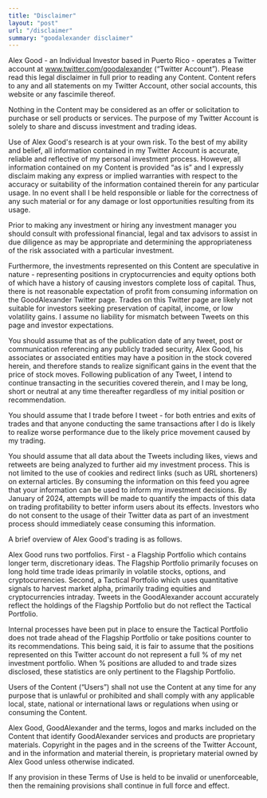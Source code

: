 ```yaml
---
title: "Disclaimer"
layout: "post"
url: "/disclaimer"
summary: "goodalexander disclaimer"
---
```


Alex Good - an Individual Investor based in Puerto Rico - operates a Twitter account at www.twitter.com/goodalexander (“Twitter Account”). Please read this legal disclaimer in full prior to reading any Content. Content refers to any and all statements on my Twitter Account, other social accounts, this website or any fascimile thereof. 

Nothing in the Content may be considered as an offer or solicitation to purchase or sell products or services. The purpose of my Twitter Account is solely to share and discuss investment and trading ideas.

Use of Alex Good's research is at your own risk. To the best of my ability and belief, all information contained in my Twitter Account is accurate, reliable and reflective of my personal investment process. However, all information contained on my Content is provided “as is” and I expressly disclaim making any express or implied warranties with respect to the accuracy or suitability of the information contained therein for any particular usage. In no event shall I be held responsible or liable for the correctness of any such material or for any damage or lost opportunities resulting from its usage. 

Prior to making any investment or hiring any investment manager you should consult with professional financial, legal and tax advisors to assist in due diligence as may be appropriate and determining the appropriateness of the risk associated with a particular investment.

Furthermore, the investments represented on this Content are speculative in nature - representing positions in cryptocurrencies and equity options both of which have a history of causing investors complete loss of capital. Thus, there is not reasonable expectation of profit from consuming information on the GoodAlexander Twitter page. Trades on this Twitter page are likely not suitable for investors seeking preservation of capital, income, or low volatility gains. I assume no liability for mismatch between Tweets on this page and investor expectations. 

You should assume that as of the publication date of any tweet, post or communication referencing any publicly traded security, Alex Good, his associates or associated entities may have a position in the stock covered herein, and therefore stands to realize significant gains in the event that the price of stock moves. Following publication of any Tweet, I intend to continue transacting in the securities covered therein, and I may be long, short or neutral at any time thereafter regardless of my initial position or recommendation.

You should assume that I trade before I tweet - for both entries and exits of trades and that anyone conducting the same transactions after I do is likely to realize worse performance due to the likely price movement caused by my trading. 

You should assume that all data about the Tweets including likes, views and retweets are being analyzed to further aid my investment process. This is not limited to the use of cookies and redirect links (such as URL shorteners) on external articles. By consuming the information on this feed you agree that your information can be used to inform my investment decisions. By January of 2024, attempts will be made to quantify the impacts of this data on trading profitability to better inform users about its effects. Investors who do not consent to the usage of their Twitter data as part of an investment process should immediately cease consuming this information.

A brief overview of Alex Good's trading is as follows.

Alex Good runs two portfolios. First - a Flagship Portfolio which contains longer term, discretionary ideas. The Flagship Portfolio primarily focuses on long hold time trade ideas primarily in volatile stocks, options, and cryptocurrencies. Second, a Tactical Portfolio which uses quantitative signals to harvest market alpha, primarily trading equities and cryptocurrencies intraday. Tweets in the GoodAlexander account accurately reflect the holdings of the Flagship Portfolio but do not reflect the Tactical Portfolio. 

Internal processes have been put in place to ensure the Tactical Portfolio does not trade ahead of the Flagship Portfolio or take positions counter to its recommendations. This being said, it is fair to assume that the positions represented on this Twitter account do not represent a full % of my net investment portfolio. When % positions are alluded to and trade sizes disclosed, these statistics are only pertinent to the Flagship Portfolio.

Users of the Content (“Users”) shall not use the Content at any time for any purpose that is unlawful or prohibited and shall comply with any applicable local, state, national or international laws or regulations when using or consuming the Content.

Alex Good, GoodAlexander and the terms, logos and marks included on the Content that identify GoodAlexander services and products are proprietary materials. Copyright in the pages and in the screens of the Twitter Account, and in the information and material therein, is proprietary material owned by Alex Good unless otherwise indicated.

If any provision in these Terms of Use is held to be invalid or unenforceable, then the remaining provisions shall continue in full force and effect.
